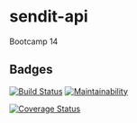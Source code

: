 # sendit-api
Bootcamp 14

## Badges

[![Build Status](https://travis-ci.org/masete/sendit-api.svg?branch=develop)](https://travis-ci.org/masete/sendit-api) [![Maintainability](https://api.codeclimate.com/v1/badges/4ea459fea6b2ed0cdc66/maintainability)](https://codeclimate.com/github/masete/sendit-api/maintainability)

[![Coverage Status](https://coveralls.io/repos/github/masete/sendit-api/badge.svg?branch=develop)](https://coveralls.io/github/masete/sendit-api?branch=develop)
